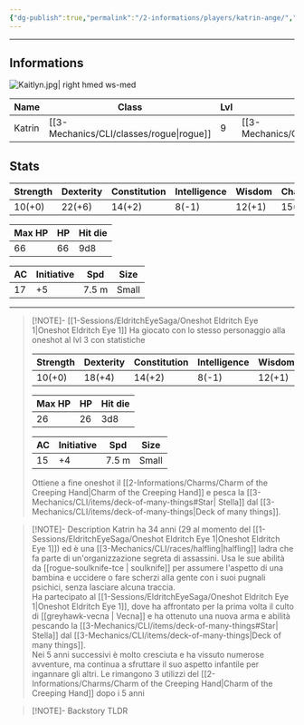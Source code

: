 ```yaml
---
{"dg-publish":true,"permalink":"/2-informations/players/katrin-ange/","noteIcon":""}
---
```



---

## Informations

![Kaitlyn.jpg| right hmed ws-med](/img/user/Assets/Kaitlyn.jpg)

| Name | Class | Lvl | Race | height | Gender | Align | Background | 
| ---- | ----- | --- | ---- | ------ | ------ | ----- | ---------- |
|   Katrin   |  [[3-Mechanics/CLI/classes/rogue\|rogue]]     |  9   |   [[3-Mechanics/CLI/races/halfling\|halfling]]   |    0.8m   |  Female      |   Chaotic Good    |    Criminal  |


## Stats
| Strength | Dexterity | Constitution | Intelligence | Wisdom | Charisma |
| -------- | --------- | ------------ | ------------ | ------ | -------- |
| 10(+0)    | 22(+6)    | 14(+2)       | 8(-1)       | 12(+1) | 15(+2)   |

| Max HP | HP  | Hit die | 
| ------ | --- | ------- |
|    66  | 66  | 9d8     |

| AC  | Initiative | Spd   | Size  |
| --- | ---------- | ----- | ----- |
| 17  | +5         | 7.5 m | Small |

---

> [!NOTE]- [[1-Sessions/EldritchEyeSaga/Oneshot Eldritch Eye 1\|Oneshot Eldritch Eye 1]]
> Ha giocato con lo stesso personaggio alla oneshot al lvl 3 con statistiche
> 
> | Strength | Dexterity | Constitution | Intelligence | Wisdom | Charisma |
> | -------- | --------- | ------------ | ------------ | ------ | -------- |
> | 10(+0)    | 18(+4)    | 14(+2)       | 8(-1)       | 12(+1) | 14(+2)   |
> 
> | Max HP | HP  | Hit die | 
> | ------ | --- | ------- |
> |    26  | 26  | 3d8     |
> 
> | AC  | Initiative | Spd | Size |
> | ---- | ----- | --- | ---- |
> |  15  |  +4  |  7.5 m  |  Small  |
> 
> Ottiene a fine oneshot il [[2-Informations/Charms/Charm of the Creeping Hand\|Charm of the Creeping Hand]] e pesca la [[3-Mechanics/CLI/items/deck-of-many-things#Star\| Stella]] dal [[3-Mechanics/CLI/items/deck-of-many-things\|Deck of many things]].

> [!NOTE]- Description
> Katrin ha 34 anni (29 al momento del [[1-Sessions/EldritchEyeSaga/Oneshot Eldritch Eye 1\|Oneshot Eldritch Eye 1]]) ed è una [[3-Mechanics/CLI/races/halfling\|halfling]] ladra che fa parte di un'organizzazione segreta di assassini. Usa le sue abilità da [[rogue-soulknife-tce \| soulknife]] per assumere l'aspetto di una bambina e uccidere o fare scherzi alla gente con i suoi pugnali psichici, senza lasciare alcuna traccia.  
> Ha partecipato al [[1-Sessions/EldritchEyeSaga/Oneshot Eldritch Eye 1\|Oneshot Eldritch Eye 1]], dove ha affrontato per la prima volta il culto di [[greyhawk-vecna \| Vecna]] e ha ottenuto una nuova arma e abilità pescando la [[3-Mechanics/CLI/items/deck-of-many-things#Star\| Stella]] dal [[3-Mechanics/CLI/items/deck-of-many-things\|Deck of many things]].  
> Nei 5 anni successivi è molto cresciuta e ha vissuto numerose avventure, ma continua a sfruttare il suo aspetto infantile per ingannare gli altri.
> Le rimangono 3 utilizzi del [[2-Informations/Charms/Charm of the Creeping Hand\|Charm of the Creeping Hand]] dopo i 5 anni

> [!NOTE]- Backstory
> TLDR
